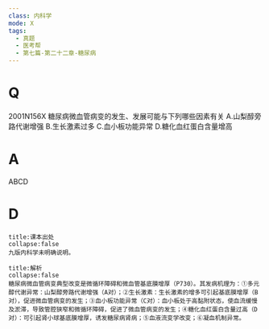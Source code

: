 ```yaml
---
class: 内科学
mode: X
tags:
  - 真题
  - 医考帮
  - 第七篇-第二十二章-糖尿病
---
```


# Q
2001N156X 糖尿病微血管病变的发生、发展可能与下列哪些因素有关
A.山梨醇旁路代谢增强
B.生长激素过多
C.血小板功能异常
D.糖化血红蛋白含量增高

# A
ABCD
# D
```ad-note
title:课本出处
collapse:false
九版内科学未明确说明。
```

```ad-summary
title:解析
collapse:false
糖尿病微血管病变典型改变是微循环障碍和微血管基底膜增厚（P730）。其发病机理为：①多元醇代谢异常：山梨醇旁路代谢增强（A对）；②生长激素：生长激素的增多可引起基底膜增厚（B对），促进微血管病变的发生；③血小板功能异常（C对）：血小板处于高黏附状态，使血流缓慢及淤滞，导致管腔狭窄和微循环障碍，促进了微血管病变的发生；④糖化血红蛋白含量过高（D对）：可引起肾小球基底膜增厚，诱发糖尿病肾病；⑤血液流变学改变；⑥凝血机制异常。
```

